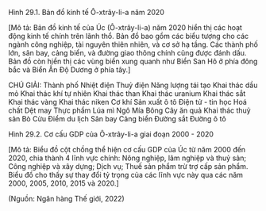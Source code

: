 Hình 29.1. Bản đồ kinh tế Ô-xtrây-li-a năm 2020

[Mô tả: Bản đồ kinh tế của Úc (Ô-xtrây-li-a) năm 2020 hiển thị các hoạt động kinh tế chính trên lãnh thổ. Bản đồ bao gồm các biểu tượng cho các ngành công nghiệp, tài nguyên thiên nhiên, và cơ sở hạ tầng. Các thành phố lớn, sân bay, cảng biển, và đường giao thông chính cũng được đánh dấu. Bản đồ còn hiển thị các vùng biển xung quanh như Biển San Hô ở phía đông bắc và Biển Ấn Độ Dương ở phía tây.]

CHÚ GIẢI:
Thành phố
Nhiệt điện
Thuỷ điện
Năng lượng tái tạo
Khai thác dầu mỏ
Khai thác khí tự nhiên
Khai thác than
Khai thác uranium
Khai thác sắt
Khai thác vàng
Khai thác niken
Cơ khí
Sản xuất ô tô
Điện tử - tin học
Hoá chất
Dệt may
Thực phẩm
Lúa mì
Ngô
Mía
Bông
Cây ăn quả
Khai thác thuỷ sản
Bò
Cừu
Điểm du lịch
Sân bay
Cảng biển
Đường sắt
Đường ô tô

Hình 29.2. Cơ cấu GDP của Ô-xtrây-li-a giai đoạn 2000 - 2020

[Mô tả: Biểu đồ cột chồng thể hiện cơ cấu GDP của Úc từ năm 2000 đến 2020, chia thành 4 lĩnh vực chính: Nông nghiệp, lâm nghiệp và thuỷ sản; Công nghiệp và xây dựng; Dịch vụ; Thuế sản phẩm trừ trợ cấp sản phẩm. Biểu đồ cho thấy sự thay đổi tỷ trọng của các lĩnh vực này qua các năm 2000, 2005, 2010, 2015 và 2020.]

(Nguồn: Ngân hàng Thế giới, 2022)